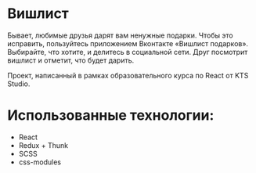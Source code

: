 # Вишлист

Бывает, любимые друзья дарят вам ненужные подарки. Чтобы это исправить, пользуйтесь приложением Вконтакте «Вишлист подарков».
Выбирайте, что хотите, и делитесь в социальной сети. Друг посмотрит вишлист и отметит, что будет дарить.

Проект, написанный в рамках образовательного курса по React от KTS Studio.

# Использованные технологии:
* React
* Redux + Thunk
* SCSS
* css-modules

